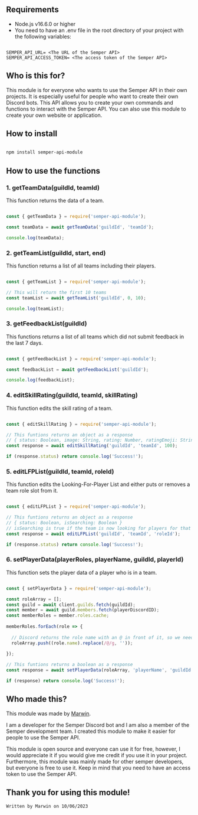 <!-- Create a guide on how to use each of the 5 functions and that you need an .env file -->

## Requirements

- Node.js v16.6.0 or higher
- You need to have an .env file in the root directory of your project with the following variables:

```

SEMPER_API_URL= <The URL of the Semper API>
SEMPER_API_ACCESS_TOKEN= <The access token of the Semper API>

```

## Who is this for?

This module is for everyone who wants to use the Semper API in their own projects. It is especially useful for people who want to create their own Discord bots.
This API allows you to create your own commands and functions to interact with the Semper API.
You can also use this module to create your own website or application.

## How to install

```bash

npm install semper-api-module

```

## How to use the functions

### 1. getTeamData(guildId, teamId)

This function returns the data of a team.

```js

const { getTeamData } = require('semper-api-module');

const teamData = await getTeamData('guildId', 'teamId');

console.log(teamData);

```

### 2. getTeamList(guildId, start, end)

This function returns a list of all teams including their players.

```js

const { getTeamList } = require('semper-api-module');

// This will return the first 10 teams
const teamList = await getTeamList('guildId', 0, 10);

console.log(teamList);

```

### 3. getFeedbackList(guildId)

This functions returns a list of all teams which did not submit feedback in the last 7 days.

```js

const { getFeedbackList } = require('semper-api-module');

const feedbackList = await getFeedbackList('guildId');

console.log(feedbackList);

```

### 4. editSkillRating(guildId, teamId, skillRating)

This function edits the skill rating of a team.

```js

const { editSkillRating } = require('semper-api-module');

// This funtions returns an object as a response
// { status: Boolean, image: String, rating: Number, ratingEmoji: String }
const response = await editSkillRating('guildId', 'teamId', 100);

if (response.status) return console.log('Success!');

```

### 5. editLFPList(guildId, teamId, roleId)

This function edits the Looking-For-Player List and either puts or removes a team role slot from it.

```js

const { editLFPList } = require('semper-api-module');

// This funtions returns an object as a response
// { status: Boolean, isSearching: Boolean }
// isSearching is true if the team is now looking for players for that slot/role
const response = await editLFPList('guildId', 'teamId', 'roleId');

if (response.status) return console.log('Success!');

```

### 6. setPlayerData(playerRoles, playerName, guildId, playerId)

This function sets the player data of a player who is in a team.


```js

const { setPlayerData } = require('semper-api-module');

const roleArray = [];
const guild = await client.guilds.fetch(guildId);
const member = await guild.members.fetch(playerDiscordID);
const memberRoles = member.roles.cache;
    
memberRoles.forEach(role => {
  
  // Discord returns the role name with an @ in front of it, so we need to remove it
  roleArray.push((role.name).replace(/@/g, ''));
  
});

// This funtions returns a boolean as a response
const response = await setPlayerData(roleArray, 'playerName', 'guildId', 'playerId');

if (response) return console.log('Success!');

```

## Who made this?

This module was made by [Marwin](https://github.com/xTheFreeZe).

I am a developer for the Semper Discord bot and I am also a member of the Semper development team.
I created this module to make it easier for people to use the Semper API.

This module is open source and everyone can use it for free, however, I would appreciate it if you would give me credit if you use it in your project.
Furthermore, this module was mainly made for other semper developers, but everyone is free to use it.
Keep in mind that you need to have an access token to use the Semper API.

## Thank you for using this module!

```
Written by Marwin on 10/06/2023

```